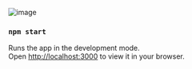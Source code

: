 ![image](https://user-images.githubusercontent.com/98211431/154741552-88f6f493-7d94-4d4c-9758-f4ec20d238ec.png)


### `npm start`

Runs the app in the development mode.\
Open [http://localhost:3000](http://localhost:3000) to view it in your browser.
